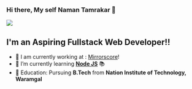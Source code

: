 ### Hi there, My self Naman Tamrakar  👋
![](https://komarev.com/ghpvc/?username=namantam1&label=PROFILE+VIEWS1&color=ff69b4)

## I'm an Aspiring Fullstack Web Developer!!
- 🔭 I am currently working at : [Mirrorscore](https://mirrorscore.com)!
- 🌱 I’m currently learning [**Node JS**](https://nodejs.org/) 📚
- 📙 Education: Pursuing **B.Tech** from **Nation Institute of Technology, Waramgal**


<!--
**namantam1/namantam1** is a ✨ _special_ ✨ repository because its `README.md` (this file) appears on your GitHub profile.

Here are some ideas to get you started:

- 🔭 I’m currently working on ...
- 🌱 I’m currently learning ...
- 👯 I’m looking to collaborate on ...
- 🤔 I’m looking for help with ...
- 💬 Ask me about ...
- 📫 How to reach me: ...
- 😄 Pronouns: ...
- ⚡ Fun fact: ...
-->
